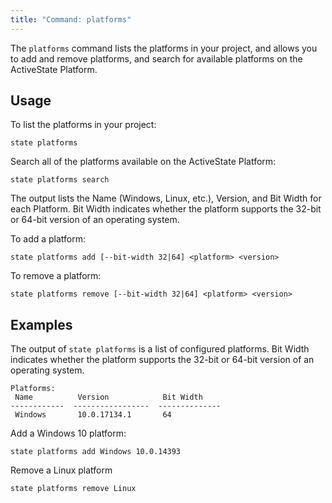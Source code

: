 ```yaml
---
title: "Command: platforms"
---
```


The `platforms` command lists the platforms in your project, and allows you to add and remove platforms, and search for available platforms on the ActiveState Platform. 

## Usage

To list the platforms in your project:

```text
state platforms
```

Search all of the platforms available on the ActiveState Platform:

```text
state platforms search
```

The output lists the Name (Windows, Linux, etc.), Version, and Bit Width for each Platform. Bit Width indicates whether the platform supports the 32-bit or 64-bit version of an operating system.

To add a platform:

```text
state platforms add [--bit-width 32|64] <platform> <version>
```

To remove a platform:

```text
state platforms remove [--bit-width 32|64] <platform> <version>
```

## Examples

The output of `state platforms` is a list of configured platforms. Bit Width indicates whether the platform supports the 32-bit or 64-bit version of an operating system.

```text
Platforms:
 Name          Version            Bit Width
------------  -----------------  --------------
 Windows       10.0.17134.1       64
```

Add a Windows 10 platform:

```text
state platforms add Windows 10.0.14393
```

Remove a Linux platform

```text
state platforms remove Linux 
```
